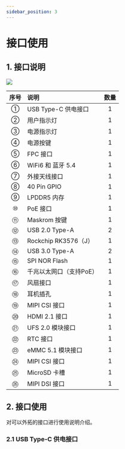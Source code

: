 ```yaml
---
sidebar_position: 3
---
```


# 接口使用

## 1. 接口说明

<div style={{textAlign: 'center'}}>
    <img src="/img/rock4/4d/rock4d-interface.webp" style={{width: '100%', maxWidth: '800px'}} />
</div>

| 序号 | 说明                                         | 数量 |
| :--: | :------------------------------------------- | :--: |
|  ①   |  USB Type-C 供电接口                             |  1   |
|  ②   |  用户指示灯   |  1  |
|  ③   |  电源指示灯   |  1  |
|  ④   |  电源按键   |  1  |
|  ⑤   |  FPC 接口  |  1  |
|  ⑥   |  WiFi6 和 蓝牙 5.4   |  1  |
|  ⑦   |  外接天线接口  |  1  |
|  ⑧   |  40 Pin GPIO   |  1  |
|  ⑨   |  LPDDR5 内存   |  1  |
|  ⑩   |  PoE 接口  |  1  |
|  ⑪   |  Maskrom 按键   |  1  |
|  ⑫   |  USB 2.0 Type-A   |  2  |
|  ⑬   |  Rockchip RK3576（J）   |  1  |
|  ⑭   |  USB 3.0 Type-A   |  2  |
|  ⑮   |  SPI NOR Flash   |  1  |
|  ⑯   |  千兆以太网口（支持PoE）   |  1  |
|  ⑰   |  风扇接口   |  1  |
|  ⑱   |  耳机插孔   |  1  |
|  ⑲   |  MIPI CSI 接口   |  1  |
|  ⑳   |  HDMI 2.1 接口   |  1  |
|  ㉑   |  UFS 2.0 模块接口   |  1  |
|  ㉒   |  RTC 接口   |  1  |
|  ㉓   |  eMMC 5.1 模块接口   |  1  |
|  ㉔   |  MIPI CSI 接口   |  1  |
|  ㉕   |  MicroSD 卡槽   |  1  |
|  ㉖   |  MIPI DSI 接口   |  1  |

## 2. 接口使用

对可以外拓的接口进行使用说明介绍。

### 2.1 USB Type-C 供电接口


